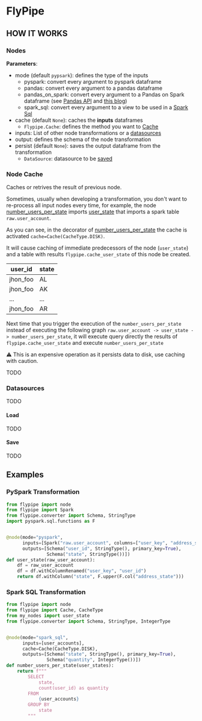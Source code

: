 # FlyPipe

## HOW IT WORKS

### Nodes

**Parameters**:

- mode (default `pypsark`): defines the type of the inputs
   - pyspark: convert every argument to pyspark dataframe
   - pandas: convert every argument to a pandas dataframe
   - pandas_on_spark: convert every argument to a Pandas on Spark dataframe (see [Pandas API](https://spark.apache.org/docs/latest/api/python/user_guide/pandas_on_spark/index.html) and [this blog](https://www.databricks.com/blog/2021/10/04/pandas-api-on-upcoming-apache-spark-3-2.html))
   - spark_sql: convert every argument to a view to be used in a [Spark Sql](#spark-sql-transformation)
- cache (default `None`): caches the **inputs** dataframes
   - `Flypipe.Cache`: defines the method you want to [Cache](#node-cache)
- inputs: List of other node transformations or a [datasources](#datasources)
- output: defines the schema of the node transformation
- persist (default `None`): saves the output dataframe from the transformation
  - `DataSource`: datasource to be [saved](#save)

### Node Cache

Caches or retrives the result of previous node.

Sometimes, usually when developing a transformation, you don't want to re-process all input nodes every 
time, for example, the node [number_users_per_state](#spark-sql-transformation) imports
[user_state](#pyspark-transformation) that imports a spark table `raw.user_account`.

As you can see, in the decorator of [number_users_per_state](#spark-sql-transformation)
the cache is activated `cache=Cache(CacheType.DISK)`.

It will cause caching of immediate predecessors of the node (`user_state`) and a table with results 
`flypipe.cache_user_state` of this node be created.

| user_id | state |
| --- | --- |
| jhon_foo | AL |
| jhon_foo | AK |
| ... | ... |
| jhon_foo | AR |

Next time that you trigger the execution of the `number_users_per_state` instead of executing the following
graph `raw.user_account -> user_state -> number_users_per_state`, it will execute query directly the results of
`flypipe.cache_user_state` and execute `number_users_per_state`

:warning: This is an expensive operation as it persists data to disk, use caching with caution.

TODO

### Datasources

TODO

#### Load

TODO

#### Save

TODO

## Examples

### PySpark Transformation

````python
from flypipe import node
from flypipe import Spark
from flypipe.converter import Schema, StringType
import pyspark.sql.functions as F


@node(mode="pyspark",
      inputs=[Spark("raw.user_account", columns=["user_key", "address_state"])],
      outputs=[Schema("user_id", StringType(), primary_key=True),
               Schema("state", StringType())])
def user_state(raw_user_account):
    df = raw_user_account
    df = df.withColumnRenamed("user_key", "user_id")
    return df.withColumn("state", F.upper(F.col("address_state")))
````

### Spark SQL Transformation

```python
from flypipe import node
from flypipe import Cache, CacheType
from my_nodes import user_state
from flypipe.converter import Schema, StringType, IntegerType


@node(mode="spark_sql",
      inputs=[user_accounts],
      cache=Cache(CacheType.DISK),
      outputs=[Schema("state", StringType(), primary_key=True),
               Schema("quantity", IntegerType())])
def number_users_per_state(user_states):
    return f"""
        SELECT
            state,
            count(user_id) as quantity            
        FROM
            {user_accounts}
        GROUP BY 
            state
        """
```